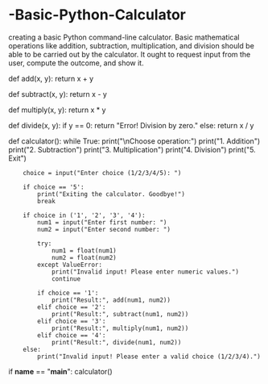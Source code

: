 # -Basic-Python-Calculator
creating a basic Python command-line calculator.  Basic mathematical operations like addition, subtraction, multiplication, and division should be able to be carried out by the calculator. It ought to request input from the user, compute the outcome, and show it.







def add(x, y):
    return x + y

def subtract(x, y):
    return x - y

def multiply(x, y):
    return x * y

def divide(x, y):
    if y == 0:
        return "Error! Division by zero."
    else:
        return x / y

def calculator():
    while True:
        print("\nChoose operation:")
        print("1. Addition")
        print("2. Subtraction")
        print("3. Multiplication")
        print("4. Division")
        print("5. Exit")

        choice = input("Enter choice (1/2/3/4/5): ")

        if choice == '5':
            print("Exiting the calculator. Goodbye!")
            break

        if choice in ('1', '2', '3', '4'):
            num1 = input("Enter first number: ")
            num2 = input("Enter second number: ")

            try:
                num1 = float(num1)
                num2 = float(num2)
            except ValueError:
                print("Invalid input! Please enter numeric values.")
                continue

            if choice == '1':
                print("Result:", add(num1, num2))
            elif choice == '2':
                print("Result:", subtract(num1, num2))
            elif choice == '3':
                print("Result:", multiply(num1, num2))
            elif choice == '4':
                print("Result:", divide(num1, num2))
        else:
            print("Invalid input! Please enter a valid choice (1/2/3/4).")

if __name__ == "__main__":
    calculator()
